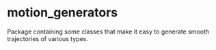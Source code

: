 # motion_generators
Package containing some classes that make it easy to generate smooth trajectories of various types.
